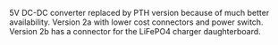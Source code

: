 5V DC-DC converter replaced by PTH version because of much better availability.
Version 2a with lower cost connectors and power switch. Version 2b has a connector for the LiFePO4 charger daughterboard. 
